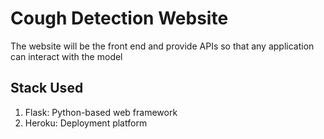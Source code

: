 # Cough Detection Website

The website will be the front end and provide APIs so that any application can interact with the model

## Stack Used
1) Flask: Python-based web framework
2) Heroku: Deployment platform